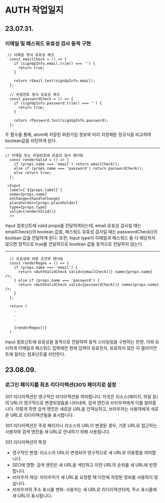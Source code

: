 # AUTH 작업일지

## 23.07.31.

### 이메일 및 패스워드 유효성 검사 동적 구현

```
 // 이메일 형식 유효성 체크
  const emailCheck = () => {
    if (signUpInfo.email.trim() === '') {
      return true;
    }

    return rEmail.test(signUpInfo.email);
  };

  // 비밀번호 형식 유효성 체크
  const passwordCheck = () => {
    if (signUpInfo.password.trim() === '') {
      return true;
    }

    return rPassword.test(signUpInfo.password);
  };
```

두 함수를 통해, atom에 저장된 회원가입 정보와 미리 지정해둔 정규식을 비교하여 boolean값을 리턴하게 된다.

---

```
// 이메일 또는 비밀번호에 유효성 검사 렌더링
  const renderValid = () => {
    if (props.name === 'email') return emailCheck();
    else if (props.name === 'password') return passwordCheck();
    else return true;
  };

 <Input
  label={`${props.label}`}
  name={props.name}
  onChange={handleChange}
  placeholder={props.placeholder}
  type={props.type}
  valid={renderValid()}
  />
```

Input 컴포넌트에 valid props를 전달하게되는데,
email 유효성 검사일 때는 emailCheck()의 boolean 값을, 패스워드 유효성 검사일 때는 passwordCheck()의 boolean 값을 전달하게 된다.
또한, Input type이 이메일과 패스워드 둘 다 해당하지 않으면 정적으로 true를 전달하므로 boolean 값을 동적으로 전달하지 않는다.

---

```
  // 유효성에 따른 조건부 렌더링
  const renderRegex = () => {
    if (props.name === 'email') {
      return <AuthValidCheck valid={emailCheck()} name={props.name} />;
    } else if (props.name === 'password') {
      return <AuthValidCheck valid={passwordCheck()} name={props.name} />;
    }
  };

  return (
    .
    .
    .

    {renderRegex()}
  )
```

Input 컴포넌트에 유효성을 동적으로 전달하여 동적 스타일링을 구현하는 한편,
이와 유사하게 이메일과 패스워드 입력에만 현재 입력이 유효한지, 유효하지 않은 지 클라이언트에 알리는 컴포넌트를 리턴한다.

## 23.08.09.

### 로그인 페이지를 최초 리다이렉션(301) 페이지로 설정

301 리다이렉션은 영구적인 리다이렉션을 의미합니다. 이것은 리소스(페이지, 파일 등)의 URL이 영구적으로 변경되었음을 나타내며, 검색 엔진과 브라우저에게 이를 알려줍니다. 이렇게 하면 검색 엔진은 새로운 URL을 인덱싱하고, 브라우저는 사용자에게 새로운 URL로 리다이렉션됨을 표시합니다.

301 리다이렉션은 주로 페이지나 리소스의 URL이 변경된 경우, 기존 URL로 접근하는 사용자와 검색 엔진을 새 URL로 안내하기 위해 사용됩니다.

301 리다이렉션의 특징

- 영구적인 변경: 리소스의 URL이 변경되어 영구적으로 새 URL로 이동함을 의미합니다.
- SEO에 영향: 검색 엔진은 새 URL을 색인하고 이전 URL의 순위를 새 URL에 반영합니다.
- 브라우저 캐싱: 브라우저가 새 URL을 요청할 때 이전에 저장된 정보를 사용하지 않습니다.
- 브라우저의 주소 표시줄 변화: 사용자는 새 URL로 리다이렉션되며, 주소 표시줄에 새 URL이 표시됩니다.
